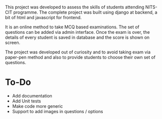 This project was developed to assess the skills of students attending NITS-CIT programme. The complete project was built using django at backend, a bit of html and javascript for frontend.

It is an online method to take MCQ based examinations. The set of questions can be added via admin interface. Once the exam is over, the details of every student is saved in database and the score is shown on screen.


The project was developed out of curiosity and to avoid taking exam via paper-pen method and also to provide students to choose their own set of questions.

# To-Do
- Add documentation
- Add Unit tests
- Make code more generic
- Support to add images in questions / options